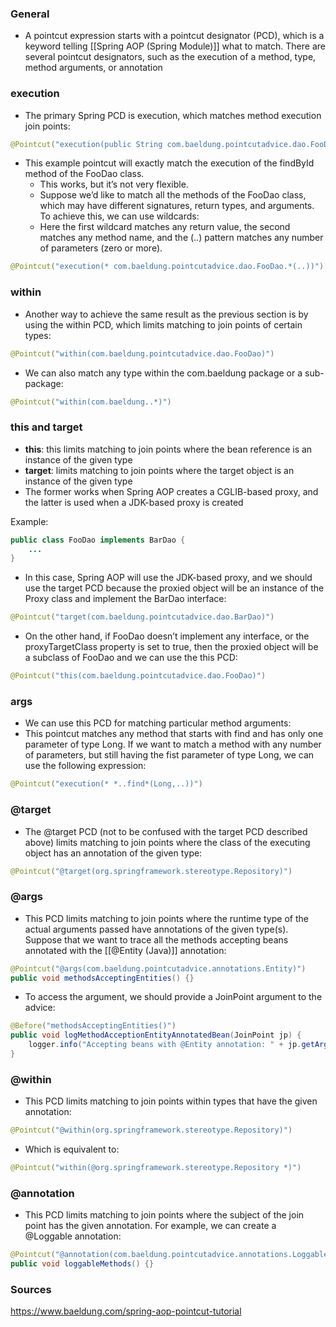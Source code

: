 ### General
- A pointcut expression starts with a pointcut designator (PCD), which is a keyword telling [[Spring AOP (Spring Module)]] what to match. There are several pointcut designators, such as the execution of a method, type, method arguments, or annotation


### execution
- The primary Spring PCD is execution, which matches method execution join points:
```java
@Pointcut("execution(public String com.baeldung.pointcutadvice.dao.FooDao.findById(Long))")
```
- This example pointcut will exactly match the execution of the findById method of the FooDao class. 
	- This works, but it’s not very flexible. 
	- Suppose we’d like to match all the methods of the FooDao class, which may have different signatures, return types, and arguments. To achieve this, we can use wildcards:
	- Here the first wildcard matches any return value, the second matches any method name, and the (..) pattern matches any number of parameters (zero or more).
```java
@Pointcut("execution(* com.baeldung.pointcutadvice.dao.FooDao.*(..))")
```


### within
- Another way to achieve the same result as the previous section is by using the within PCD, which limits matching to join points of certain types:
```java
@Pointcut("within(com.baeldung.pointcutadvice.dao.FooDao)")
```
- We can also match any type within the com.baeldung package or a sub-package:
```java
@Pointcut("within(com.baeldung..*)")
```


### this and target
- **this**: this limits matching to join points where the bean reference is an instance of the given type
- **target**: limits matching to join points where the target object is an instance of the given type
- The former works when Spring AOP creates a CGLIB-based proxy, and the latter is used when a JDK-based proxy is created

Example: 

```java
public class FooDao implements BarDao {
    ...
}
```
- In this case, Spring AOP will use the JDK-based proxy, and we should use the target PCD because the proxied object will be an instance of the Proxy class and implement the BarDao interface:
```java
@Pointcut("target(com.baeldung.pointcutadvice.dao.BarDao)")
```
- On the other hand, if FooDao doesn’t implement any interface, or the proxyTargetClass property is set to true, then the proxied object will be a subclass of FooDao and we can use the this PCD:
```java
@Pointcut("this(com.baeldung.pointcutadvice.dao.FooDao)")
```


### args
- We can use this PCD for matching particular method arguments:
- This pointcut matches any method that starts with find and has only one parameter of type Long. If we want to match a method with any number of parameters, but still having the fist parameter of type Long, we can use the following expression:
```java
@Pointcut("execution(* *..find*(Long,..))")
```


### @target
- The @target PCD (not to be confused with the target PCD described above) limits matching to join points where the class of the executing object has an annotation of the given type:
```java
@Pointcut("@target(org.springframework.stereotype.Repository)")
```

### @args
- This PCD limits matching to join points where the runtime type of the actual arguments passed have annotations of the given type(s). Suppose that we want to trace all the methods accepting beans annotated with the [[@Entity (Java)]] annotation:
```java
@Pointcut("@args(com.baeldung.pointcutadvice.annotations.Entity)")
public void methodsAcceptingEntities() {}
```
- To access the argument, we should provide a JoinPoint argument to the advice:
```java
@Before("methodsAcceptingEntities()")
public void logMethodAcceptionEntityAnnotatedBean(JoinPoint jp) {
    logger.info("Accepting beans with @Entity annotation: " + jp.getArgs()[0]);
}
```

### @within
- This PCD limits matching to join points within types that have the given annotation:
```java
@Pointcut("@within(org.springframework.stereotype.Repository)")
```
- Which is equivalent to:
```java
@Pointcut("within(@org.springframework.stereotype.Repository *)")
```

### @annotation
- This PCD limits matching to join points where the subject of the join point has the given annotation. For example, we can create a @Loggable annotation:
```java
@Pointcut("@annotation(com.baeldung.pointcutadvice.annotations.Loggable)")
public void loggableMethods() {}
```


### Sources
https://www.baeldung.com/spring-aop-pointcut-tutorial